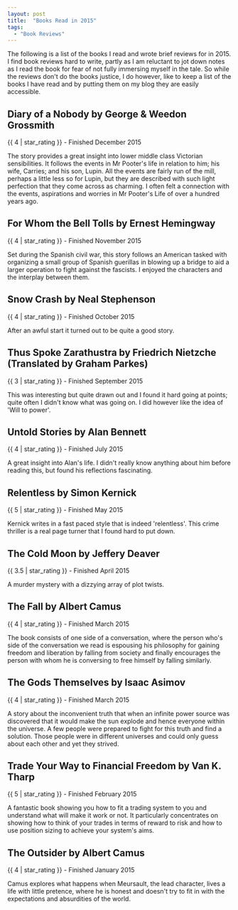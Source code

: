 ```yaml
---
layout: post
title:  "Books Read in 2015"
tags:
  - "Book Reviews"
---
```


The following is a list of the books I read and wrote brief reviews for in 2015.  I find book reviews hard to write, partly as I am reluctant to jot down notes as I read the book for fear of not fully immersing myself in the tale.  So while the reviews don't do the books justice, I do however, like to keep a list of the books I have read and by putting them on my blog they are easily accessible.

## Diary of a Nobody by George & Weedon Grossmith
{{ 4 | star_rating }} - Finished December 2015

The story provides a great insight into lower middle class Victorian sensibilities.  It follows the events in Mr Pooter's life in relation to him; his wife, Carries; and his son, Lupin.  All the events are fairly run of the mill, perhaps a little less so for Lupin, but they are described with such light perfection that they come across as charming.  I often felt a connection with the events, aspirations and worries in Mr Pooter's Life of over a hundred years ago.

## For Whom the Bell Tolls by Ernest Hemingway
{{ 4 | star_rating }} - Finished November 2015

Set during the Spanish civil war, this story follows an American tasked with organizing a small group of Spanish guerillas in blowing up a bridge to aid a larger operation to fight against the fascists.  I enjoyed the characters and the interplay between them.

## Snow Crash by Neal Stephenson
{{ 4 | star_rating }} - Finished October 2015

After an awful start it turned out to be quite a good story.

## Thus Spoke Zarathustra by Friedrich Nietzche (Translated by Graham Parkes)
{{ 3 | star_rating }} - Finished September 2015

This was interesting but quite drawn out and I found it hard going at points; quite often I didn't know what was going on.  I did however like the idea of 'Will to power'.

## Untold Stories by Alan Bennett
{{ 4 | star_rating }} - Finished July 2015

A great insight into Alan's life.  I didn't really know anything about him before reading this, but found his reflections fascinating.

## Relentless by Simon Kernick
{{ 5 | star_rating }} - Finished May 2015

Kernick writes in a fast paced style that is indeed 'relentless'.  This crime thriller is a real page turner that I found hard to put down.

## The Cold Moon by Jeffery Deaver
{{ 3.5 | star_rating }} - Finished April 2015

A murder mystery with a dizzying array of plot twists.

## The Fall by Albert Camus
{{ 4 | star_rating }} - Finished March 2015

The book consists of one side of a conversation, where the person who's side of the conversation we read is espousing his philosophy for gaining freedom and liberation by falling from society and finally encourages the person with whom he is conversing to free himself by falling similarly.

## The Gods Themselves by Isaac Asimov
{{ 4 | star_rating }} - Finished March 2015

A story about the inconvenient truth that when an infinite power source was discovered that it would make the sun explode and hence everyone within the universe.  A few people were prepared to fight for this truth and find a solution.  Those people were in different universes and could only guess about each other and yet they strived.

## Trade Your Way to Financial Freedom by Van K. Tharp
{{ 5 | star_rating }} - Finished February 2015

A fantastic book showing you how to fit a trading system to you and understand what will make it work or not.  It particularly concentrates on showing how to think of your trades in terms of reward to risk and how to use position sizing to achieve your system's aims.

## The Outsider by Albert Camus
{{ 4 | star_rating }} - Finished January 2015

Camus explores what happens when Meursault, the lead character, lives a life with little pretence, where he is honest and doesn't try to fit in with the expectations and absurdities of the world.
